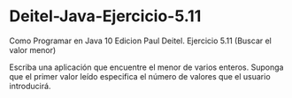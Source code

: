 # Deitel-Java-Ejercicio-5.11
Como Programar en Java 10 Edicion Paul Deitel. Ejercicio 5.11 (Buscar el valor menor)

Escriba una aplicación que encuentre el menor de varios enteros. Suponga que el primer valor leído especifica el número de valores que el usuario introducirá.
